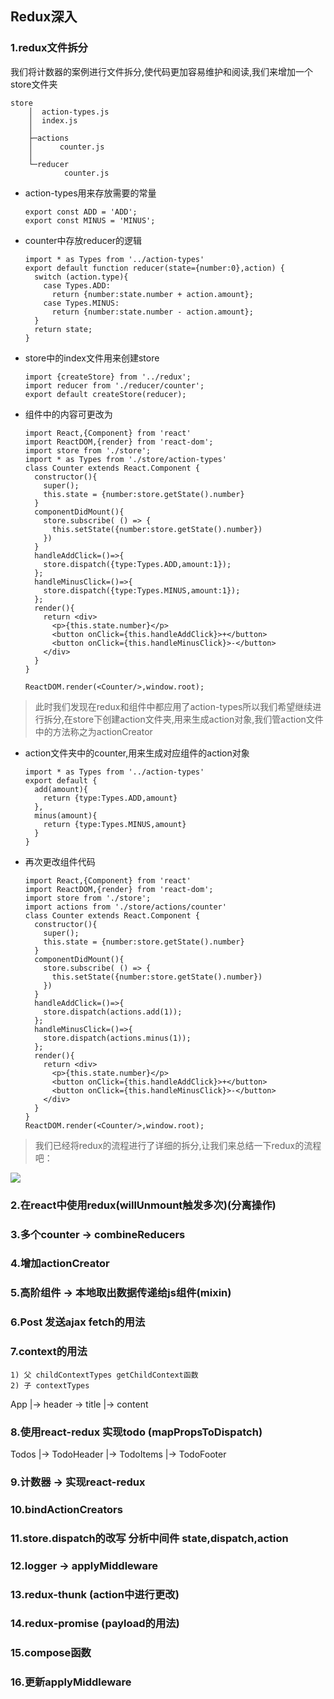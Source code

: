 ## Redux深入
### 1.redux文件拆分
我们将计数器的案例进行文件拆分,使代码更加容易维护和阅读,我们来增加一个store文件夹
```
store
    │  action-types.js
    │  index.js
    │
    ├─actions
    │      counter.js
    │
    └─reducer
            counter.js
```

- action-types用来存放需要的常量
    ```
    export const ADD = 'ADD';
    export const MINUS = 'MINUS';
    ```

- counter中存放reducer的逻辑
    ```
    import * as Types from '../action-types'
    export default function reducer(state={number:0},action) {
      switch (action.type){
        case Types.ADD:
          return {number:state.number + action.amount};
        case Types.MINUS:
          return {number:state.number - action.amount};
      }
      return state;
    }
    ```

- store中的index文件用来创建store
    ```
    import {createStore} from '../redux';
    import reducer from './reducer/counter';
    export default createStore(reducer);
    ```

- 组件中的内容可更改为

    ```
    import React,{Component} from 'react'
    import ReactDOM,{render} from 'react-dom';
    import store from './store';
    import * as Types from './store/action-types'
    class Counter extends React.Component {
      constructor(){
        super();
        this.state = {number:store.getState().number}
      }
      componentDidMount(){
        store.subscribe( () => {
          this.setState({number:store.getState().number})
        })
      }
      handleAddClick=()=>{
        store.dispatch({type:Types.ADD,amount:1});
      };
      handleMinusClick=()=>{
        store.dispatch({type:Types.MINUS,amount:1});
      };
      render(){
        return <div>
          <p>{this.state.number}</p>
          <button onClick={this.handleAddClick}>+</button>
          <button onClick={this.handleMinusClick}>-</button>
        </div>
      }
    }

    ReactDOM.render(<Counter/>,window.root);
    ```

> 此时我们发现在redux和组件中都应用了action-types所以我们希望继续进行拆分,在store下创建action文件夹,用来生成action对象,我们管action文件中的方法称之为actionCreator

- action文件夹中的counter,用来生成对应组件的action对象
    ```
    import * as Types from '../action-types'
    export default {
      add(amount){
        return {type:Types.ADD,amount}
      },
      minus(amount){
        return {type:Types.MINUS,amount}
      }
    }
    ```

- 再次更改组件代码
    ```
    import React,{Component} from 'react'
    import ReactDOM,{render} from 'react-dom';
    import store from './store';
    import actions from './store/actions/counter'
    class Counter extends React.Component {
      constructor(){
        super();
        this.state = {number:store.getState().number}
      }
      componentDidMount(){
        store.subscribe( () => {
          this.setState({number:store.getState().number})
        })
      }
      handleAddClick=()=>{
        store.dispatch(actions.add(1));
      };
      handleMinusClick=()=>{
        store.dispatch(actions.minus(1));
      };
      render(){
        return <div>
          <p>{this.state.number}</p>
          <button onClick={this.handleAddClick}>+</button>
          <button onClick={this.handleMinusClick}>-</button>
        </div>
      }
    }
    ReactDOM.render(<Counter/>,window.root);
    ```
    
> 我们已经将redux的流程进行了详细的拆分,让我们来总结一下redux的流程吧：

![](http://son.fullstackjavascript.cn/redux.png)





### 2.在react中使用redux(willUnmount触发多次)(分离操作)
### 3.多个counter -> combineReducers
### 4.增加actionCreator
### 5.高阶组件 -> 本地取出数据传递给js组件(mixin)
### 6.Post 发送ajax fetch的用法
### 7.context的用法
    1) 父 childContextTypes getChildContext函数
    2) 子 contextTypes

App |-> header -> title
    |-> content

### 8.使用react-redux 实现todo (mapPropsToDispatch)
Todos |-> TodoHeader
      |-> TodoItems
      |-> TodoFooter
### 9.计数器 -> 实现react-redux
### 10.bindActionCreators
### 11.store.dispatch的改写 分析中间件 state,dispatch,action
### 12.logger -> applyMiddleware
### 13.redux-thunk (action中进行更改)
### 14.redux-promise (payload的用法)
### 15.compose函数
### 16.更新applyMiddleware
